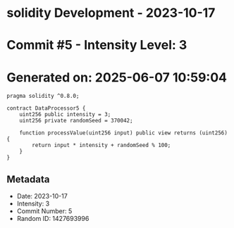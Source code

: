 ﻿# solidity Development - 2023-10-17
# Commit #5 - Intensity Level: 3
# Generated on: 2025-06-07 10:59:04
```solidity
pragma solidity ^0.8.0;

contract DataProcessor5 {
    uint256 public intensity = 3;
    uint256 private randomSeed = 370042;

    function processValue(uint256 input) public view returns (uint256) {
        return input * intensity + randomSeed % 100;
    }
}
```
## Metadata
- Date: 2023-10-17
- Intensity: 3
- Commit Number: 5
- Random ID: 1427693996
